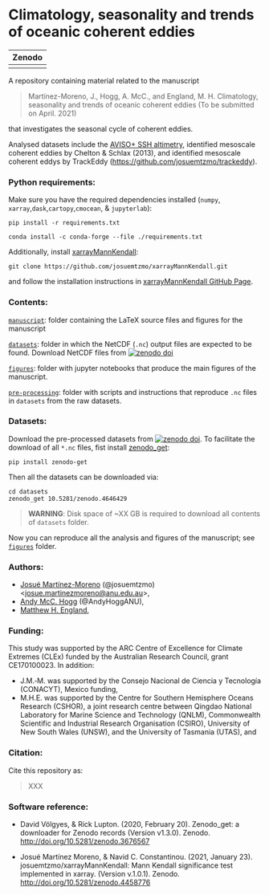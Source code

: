 # Climatology, seasonality and trends of oceanic coherent eddies

| Zenodo |
|:------:|
| |

A repository containing material related to the manuscript

> Martínez-Moreno, J., Hogg, A. McC., and England, M. H. Climatology, seasonality and trends of oceanic coherent eddies (To be submitted on April. 2021)

that investigates the seasonal cycle of coherent eddies.

Analysed datasets include the [AVISO+ SSH altimetry](https://www.aviso.altimetry.fr/en/data/products/sea-surface-height-products/global/gridded-sea-level-heights-and-derived-variables.html), identified mesoscale coherent eddies by Chelton & Schlax (2013), and identified mesoscale coherent eddys by TrackEddy (https://github.com/josuemtzmo/trackeddy).

### Python requirements:

Make sure you have the required dependencies installed (`numpy`, `xarray`,`dask`,`cartopy`,`cmocean`, & `jupyterlab`):

```
pip install -r requirements.txt 
```

```
conda install -c conda-forge --file ./requirements.txt
```

Additionally, install [xarrayMannKendall](https://github.com/josuemtzmo/xarrayMannKendall):

```
git clone https://github.com/josuemtzmo/xarrayMannKendall.git
```

and follow the installation instructions in [xarrayMannKendall GitHub Page](https://github.com/josuemtzmo/xarrayMannKendall).

### Contents:

[`manuscript`](https://github.com/josuemtzmo/CEKE_climatology/tree/master/manuscript): folder containing the LaTeX source files and figures for the manuscript

[`datasets`](https://github.com/josuemtzmo/CEKE_climatology/tree/master/datasets): folder in which the NetCDF (`.nc`) output files are expected to be found. Download NetCDF files from <a href="https://doi.org/10.5281/10.5281/zenodo.4646429"><img src="https://zenodo.org/badge/DOI/10.5281/zenodo.4646429.svg" alt="zenodo doi"></a>

[`figures`](https://github.com/josuemtzmo/CEKE_climatology/tree/master/figures): folder with jupyter notebooks that produce the main figures of the manuscript.

[`pre-processing`](https://github.com/josuemtzmo/CEKE_climatology/tree/master/pre-processing): folder with scripts and instructions that reproduce `.nc` files in `datasets` from the raw datasets.

### Datasets:
Download the pre-processed datasets from  <a href="https://doi.org/10.5281/zenodo.4646429"><img src="https://zenodo.org/badge/DOI/10.5281/zenodo.4646429.svg" alt="zenodo doi"></a>. To facilitate the download of all `*.nc` files, fist install <a href="https://doi.org/10.5281/zenodo.4646429">zenodo_get</a>:

```
pip install zenodo-get
```

Then all the datasets can be downloaded via:

```
cd datasets
zenodo_get 10.5281/zenodo.4646429
```

> **WARNING**: Disk space of ~XX GB is required to download all contents of `datasets` folder.

Now you can reproduce all the analysis and figures of the manuscript; see [`figures`](https://github.com/josuemtzmo/CEKE_climatology/tree/master/figures) folder.

### Authors:
- [Josué Martínez-Moreno](http://josuemtzmo.github.io/) (@josuemtzmo) <[josue.martinezmoreno@anu.edu.au](mailto:josue.martinezmoreno@anu.edu.au)>, 
- [Andy McC. Hogg](http://rses.anu.edu.au/people/academics/prof-andy-hogg) (@AndyHoggANU), 
- [Matthew H. England](http://web.science.unsw.edu.au/~matthew/), 

### Funding:
This study was supported by the ARC Centre of Excellence for Climate Extremes (CLEx) funded by the Australian Research Council, grant CE170100023. In addition:
- J.M.‐M. was supported by the Consejo Nacional de Ciencia y Tecnología (CONACYT), Mexico funding,
- M.H.E. was supported by the Centre for Southern Hemisphere Oceans Research (CSHOR), a joint research centre between  Qingdao National Laboratory for Marine Science and Technology (QNLM), Commonwealth Scientific and Industrial Research Organisation (CSIRO), University of New South Wales (UNSW), and the University of Tasmania (UTAS), and

### Citation:

Cite this repository as:

> XXX

### Software reference:

- David Völgyes, & Rick Lupton. (2020, February 20). Zenodo_get: a downloader for Zenodo records (Version v1.3.0). Zenodo. http://doi.org/10.5281/zenodo.3676567

- Josué Martínez Moreno, & Navid C. Constantinou. (2021, January 23). josuemtzmo/xarrayMannKendall: Mann Kendall significance test implemented in xarray. (Version v.1.0.1). Zenodo. http://doi.org/10.5281/zenodo.4458776
